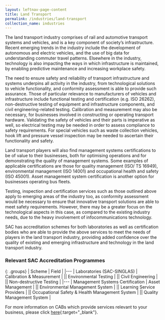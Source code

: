```yaml
---
layout: leftnav-page-content
title: Land Transport
permalink: /industries/land-transport
collection_name: industries
---
```


The land transport industry comprises of rail and automotive transport systems and vehicles, and is a key component of society’s infrastructure. Recent emerging trends in the industry include the development of autonomous and electric vehicles, and the use of big data for understanding commuter travel patterns. Elsewhere in the industry, technology is also impacting the ways in which infrastructure is maintained, by enabling predictive maintenance and increasing workplace safety. 

The need to ensure safety and reliability of transport infrastructure and systems underpins all activity in the industry, from technological solutions to vehicle functionality, and conformity assessment is able to provide such assurance. Those of particular relevance to manufacturers of vehicles and infrastructure include functional testing and certification (e.g. ISO 26262), non-destructive testing of equipment and infrastructure components, and civil engineering-related testing. Calibration and measurement may also be necessary, for businesses involved in constructing or operating transport hardware. Validating the safety of vehicles and their parts is imperative as well, so electrical testing may be needed in order to assess compliance to safety requirements. For special vehicles such as waste collection vehicles, hook lift and pressure vessel inspection may be needed to ascertain their functionality and safety.  

Land transport players will also find management systems certifications to be of value to their businesses, both for optimising operations and for demonstrating the quality of management systems. Some examples of applicable certifications are those for quality management (ISO/ TS 16949), environmental management (ISO 14001) and occupational health and safety (ISO 45001). Asset management system certification is another option for businesses operating bus fleets. 

Testing, inspection and certification services such as those outlined above apply to emerging areas of the industry too, as conformity assessment would be necessary to ensure that innovative transport solutions are able to meet safety requirements. However, there may be a greater focus on the technological aspects in this case, as compared to the existing industry needs, due to the heavy involvement of infocommunications technology. 

SAC has accreditation schemes for both laboratories as well as certification bodies who are able to provide the above services to meet the needs of players in the land transport industry, providing added confidence over the quality of existing and emerging infrastructure and technology in the land transport industry. 

### Relevant SAC Accreditation Programmes

{: .groups}
| Scheme | Field |
|---
| Laboratories (SAC-SINGLAS) | Calibration & Measurement |
|| Environmental Testing |
|| Civil Engineering |
|| Non-destructive Testing |
|---
| Management  Systems Certification | Asset Management |
|| Environmental Management System |
|| Learning Service Providers |
|| Occupational Safety & Health Management System |
|| Quality Management System |

For more information on CABs which provide services relevant to your business, please click [here](/services/accreditation-services){:target="_blank"}.
